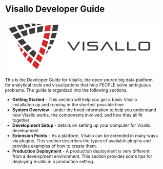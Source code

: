 # Visallo Developer Guide

![Visallo Logo](img/visallo-banner.png)

This is the Developer Guide for Visallo, the open source big data platform for analytical tools and visualizations that 
help PEOPLE solve ambiguous problems. The guide is organized into the following sections.

* **Getting Started** - This section will help you get a basic Visallo installation up and running in the shortest
possible time.
* **System Overview** - under the hood information to help you understand how Visallo works, the components involved, and
how they all fit together
* **Development Setup** - details on setting up your computer for Visallo development
* **Extension Points** - As a platform, Visallo can be extended in many ways via plugins. This section describes the 
types of available plugins and provides examples of how to create them.
* **Production Deployment** - A production deployment is very different from a development environment. This section 
provides some tips for deploying Visallo in a production setting. 
